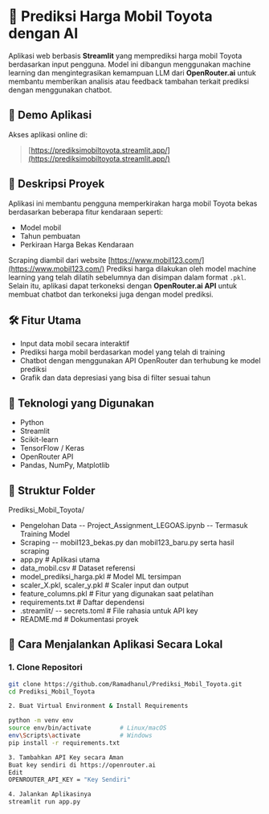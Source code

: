 # 🚗 Prediksi Harga Mobil Toyota dengan AI

Aplikasi web berbasis **Streamlit** yang memprediksi harga mobil Toyota berdasarkan input pengguna. Model ini dibangun menggunakan machine learning dan mengintegrasikan kemampuan LLM dari **OpenRouter.ai** untuk membantu memberikan analisis atau feedback tambahan terkait prediksi dengan menggunakan chatbot.

## 🔗 Demo Aplikasi
Akses aplikasi online di:  
> [https://prediksimobiltoyota.streamlit.app/](https://prediksimobiltoyota.streamlit.app/) 

## 🧰 Deskripsi Proyek
Aplikasi ini membantu pengguna memperkirakan harga mobil Toyota bekas berdasarkan beberapa fitur kendaraan seperti:
- Model mobil
- Tahun pembuatan
- Perkiraan Harga Bekas Kendaraan

Scraping diambil dari website [https://www.mobil123.com/](https://www.mobil123.com/) 
Prediksi harga dilakukan oleh model machine learning yang telah dilatih sebelumnya dan disimpan dalam format `.pkl`.  
Selain itu, aplikasi dapat terkoneksi dengan **OpenRouter.ai API** untuk membuat chatbot dan terkoneksi juga dengan model prediksi.

## 🛠 Fitur Utama
- Input data mobil secara interaktif
- Prediksi harga mobil berdasarkan model yang telah di training
- Chatbot dengan menggunakan API OpenRouter dan terhubung ke model prediksi
- Grafik dan data depresiasi yang bisa di filter sesuai tahun

## 🧪 Teknologi yang Digunakan
- Python
- Streamlit
- Scikit-learn
- TensorFlow / Keras
- OpenRouter API
- Pandas, NumPy, Matplotlib

## 📁 Struktur Folder
Prediksi_Mobil_Toyota/
- Pengelohan Data
-- Project_Assignment_LEGOAS.ipynb -- Termasuk Training Model
- Scraping
-- mobil123_bekas.py dan mobil123_baru.py serta hasil scraping
- app.py # Aplikasi utama
- data_mobil.csv # Dataset referensi
- model_prediksi_harga.pkl # Model ML tersimpan
- scaler_X.pkl, scaler_y.pkl # Scaler input dan output
- feature_columns.pkl # Fitur yang digunakan saat pelatihan
- requirements.txt # Daftar dependensi
- .streamlit/
-- secrets.toml # File rahasia untuk API key
- README.md # Dokumentasi proyek

## 🚀 Cara Menjalankan Aplikasi Secara Lokal

### 1. Clone Repositori
```bash
git clone https://github.com/Ramadhanul/Prediksi_Mobil_Toyota.git
cd Prediksi_Mobil_Toyota

2. Buat Virtual Environment & Install Requirements

python -m venv env
source env/bin/activate        # Linux/macOS
env\Scripts\activate           # Windows
pip install -r requirements.txt

3. Tambahkan API Key secara Aman
Buat key sendiri di https://openrouter.ai
Edit
OPENROUTER_API_KEY = "Key Sendiri"

4. Jalankan Aplikasinya
streamlit run app.py
